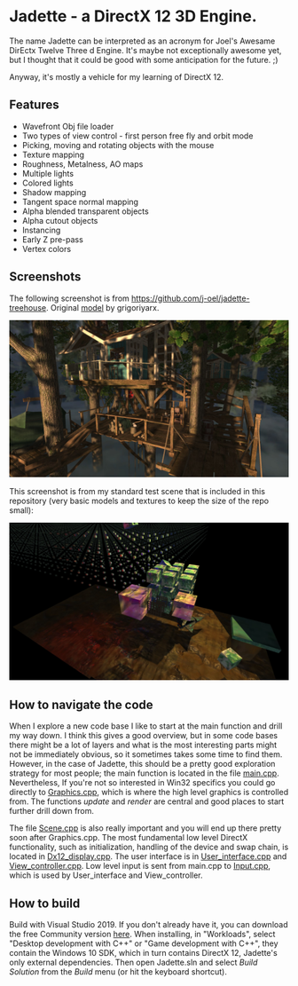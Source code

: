 # Jadette - a DirectX 12 3D Engine.

The name Jadette can be interpreted as an acronym for Joel's Awesame DirEctx 
Twelve Three d Engine. It's maybe not exceptionally awesome yet,
but I thought that it could be good with some anticipation for the future. ;)

Anyway, it's mostly a vehicle for my learning of DirectX 12.

## Features

* Wavefront Obj file loader
* Two types of view control - first person free fly and orbit mode
* Picking, moving and rotating objects with the mouse
* Texture mapping
* Roughness, Metalness, AO maps
* Multiple lights
* Colored lights
* Shadow mapping
* Tangent space normal mapping
* Alpha blended transparent objects
* Alpha cutout objects
* Instancing
* Early Z pre-pass
* Vertex colors


## Screenshots

The following screenshot is from https://github.com/j-oel/jadette-treehouse. 
Original [model](https://sketchfab.com/3d-models/tree-house-494788a17a7e4c6d9ea62b43e2730607) by grigoriyarx.

<img src="https://raw.githubusercontent.com/j-oel/jadette-media/master/screenshots/jadette-treehouse1.jpg" 
width="800" alt="Jadette Tree House screenshot 1">


This screenshot is from my standard test scene that is included in this repository 
(very basic models and textures to keep the size of the repo small):

<img src="https://raw.githubusercontent.com/j-oel/jadette-media/master/screenshots/jadette-standard-scene1.jpg" 
width="800" alt="Jadette Standard Scene screenshot 1">

## How to navigate the code

When I explore a new code base I like to start at the main function and drill my way down. I think this gives a good overview, but in some code bases there might be a lot of layers and what is the most interesting parts might not be immediately obvious, so it sometimes takes some time to find them. However, in the case of Jadette, this should be a pretty good exploration strategy for most people; the main function is located in the file [main.cpp](https://github.com/j-oel/jadette/blob/master/src/main.cpp). Nevertheless, If you're not so interested in Win32 specifics you could go directly to [Graphics.cpp](https://github.com/j-oel/jadette/blob/master/src/Graphics.cpp), which is where the high level graphics is controlled from. The functions *update* and *render* are central and good places to start further drill down from.

The file [Scene.cpp](https://github.com/j-oel/jadette/blob/master/src/Scene.cpp) is also really important and you will end up there pretty soon after Graphics.cpp. The most fundamental low level DirectX functionality, such as initialization, handling of the device and swap chain, is located in [Dx12_display.cpp](https://github.com/j-oel/jadette/blob/master/src/Dx12_display.cpp). The user interface is in [User_interface.cpp](https://github.com/j-oel/jadette/blob/master/src/User_interface.cpp) and [View_controller.cpp](https://github.com/j-oel/jadette/blob/master/src/View_controller.cpp). Low level input is sent from main.cpp to [Input.cpp](https://github.com/j-oel/jadette/blob/master/src/Input.cpp), which is used by User_interface and View_controller.


## How to build

Build with Visual Studio 2019. If you don't already have it, you can download the free Community version [here](https://visualstudio.microsoft.com/downloads/). When installing, in "Workloads", select "Desktop development with C++" or "Game development with C++", they contain the Windows 10 SDK, which in turn contains DirectX 12, Jadette's only external dependencies. Then open Jadette.sln and select *Build Solution* from the *Build* menu (or hit the keyboard shortcut).
